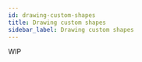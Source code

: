 ```yaml
---
id: drawing-custom-shapes
title: Drawing custom shapes
sidebar_label: Drawing custom shapes
---
```


WIP
